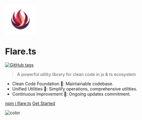 <img align="center" width="20%" src="https://raw.githubusercontent.com/shravan20/flare/main/assets/logo.png" alt="logo"/>
<h1 id="cover-heading" style="white-space: nowrap; overflow: hidden; text-overflow: ellipsis;">
  Flare.ts
</h1>

[![GitHub tags](https://img.shields.io/github/tag/shravan20/flare.ts.svg)](https://github.com/shravan20/flare.ts/tags/) <!-- TODO: Update username and repo name -->

> A powerful utility library for clean code in js & ts ecosystem

- Clean Code Foundation 🧹: Maintainable codebase.
- Unified Utilities 🧩: Simplify operations, comprehensive utilities.
- Continuous Improvement 🔄: Ongoing updates commitment.

[npm i flare.ts](https://www.npmjs.com/package/flare.ts)
[Get Started](#Setup)

![color](#091a28)
